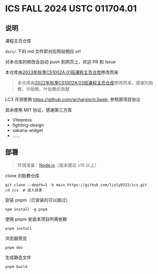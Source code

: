 # ICS FALL 2024 USTC 011704.01

## 说明

课程主页仓库

`docs/` 下的 md 文件即对应网站相应 url

对本仓库的修改会自动 push 到网页上，欢迎 PR 和 Issue

本仓库由[2023年秋季CS1002A.01班课程主页仓库](https://github.com/ics01-23/ics01-23.github.io)修改而来
> 本仓库由[2022年秋季CS1002A.03班课程主页仓库](https://github.com/liuly0322/ics)修改而来，感谢刘助教、许助教、叶助教的贡献

LC3 评测使用 <https://github.com/wchargin/lc3web>, 参照原项目协议

其余使用 MIT 协议，感谢第三方库

- Vitepress
- fighting-design
- sakana-widget
- ......

## 部署

> 环境准备：[Node.js](http://nodejs.cn/download/)（版本建议 v16 以上）

clone 刘助教仓库

```
git clone --depth=1 -b main https://github.com/liuly0322/ics.git
cd ics  # 进入目录
```

安装 pnpm（已安装的可以跳过）

```
npm install -g pnpm
```

使用 pnpm 安装本项目所需依赖

```
pnpm install
```

浏览器预览

```
pnpm dev
```

生成静态文件

```
pnpm build
```
